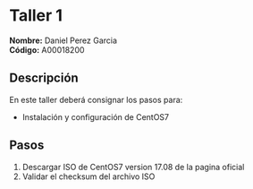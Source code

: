 # Taller 1

**Nombre:** Daniel Perez Garcia  
**Código:** A00018200

## Descripción
En este taller deberá consignar los pasos para:
* Instalación y configuración de CentOS7

## Pasos
1. Descargar ISO de CentOS7 version 17.08 de la pagina oficial
2. Validar el checksum del archivo ISO 
